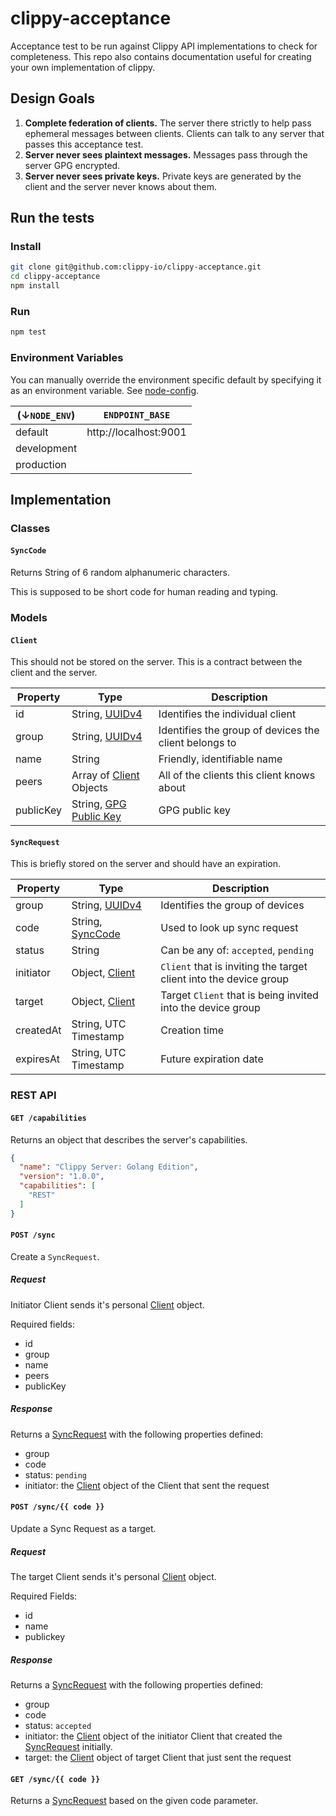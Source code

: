 clippy-acceptance
=================

Acceptance test to be run against Clippy API implementations to check for
completeness. This repo also contains documentation useful for creating your own
implementation of clippy.

## Design Goals

1. **Complete federation of clients.** The server there strictly to help pass
   ephemeral messages between clients. Clients can talk to any server that
   passes this acceptance test.
2. **Server never sees plaintext messages.** Messages pass through the server
   GPG encrypted.
3. **Server never sees private keys.** Private keys are generated by the client
   and the server never knows about them.

## Run the tests

### Install

```bash
git clone git@github.com:clippy-io/clippy-acceptance.git
cd clippy-acceptance
npm install
```

### Run

```bash
npm test
```

### Environment Variables

You can manually override the environment specific default by specifying it as
an environment variable. See [node-config][].

| (↓`NODE_ENV`) | `ENDPOINT_BASE`       |
|---------------|-----------------------|
| default       | http://localhost:9001 |
| development   |                       |
| production    |                       |

## Implementation

### Classes

#### `SyncCode`<a name="SyncCode"></a>

Returns String of 6 random alphanumeric characters. 

This is supposed to be short code for human reading and typing.

### Models

#### `Client`<a name="Client"></a>

This should not be stored on the server. This is a contract between the client
and the server.

| Property  | Type                              | Description                                           |
|-----------|-----------------------------------|-------------------------------------------------------|
| id        | String, [UUIDv4][]                | Identifies the individual client                      |
| group     | String, [UUIDv4][]                | Identifies the group of devices the client belongs to |
| name      | String                            | Friendly, identifiable name                           |
| peers     | Array of [Client][] Objects       | All of the clients this client knows about            |
| publicKey | String, [GPG Public Key][rfc4880] | GPG public key                                        |

#### `SyncRequest`<a name="SyncRequest"></a>

This is briefly stored on the server and should have an expiration.

| Property  | Type                  | Description                                                       |
|-----------|-----------------------|-------------------------------------------------------------------|
| group     | String, [UUIDv4][]    | Identifies the group of devices                                   |
| code      | String, [SyncCode][]  | Used to look up sync request                                      |
| status    | String                | Can be any of: `accepted`, `pending`                              |
| initiator | Object, [Client][]    | `Client` that is inviting the target client into the device group |
| target    | Object, [Client][]    | Target `Client` that is being invited into the device group       |
| createdAt | String, UTC Timestamp | Creation time
| expiresAt | String, UTC Timestamp | Future expiration date

### REST API

#### `GET /capabilities`

Returns an object that describes the server's capabilities.

```json
{
  "name": "Clippy Server: Golang Edition",
  "version": "1.0.0",
  "capabilities": [
    "REST"
  ]
}
```

#### `POST /sync`

Create a `SyncRequest`. 

##### Request

Initiator Client sends it's personal [Client][] object.

Required fields:

- id
- group 
- name 
- peers
- publicKey

##### Response

Returns a [SyncRequest][] with the following properties defined:

- group
- code
- status: `pending`
- initiator: the [Client][] object of the Client that sent the request

#### `POST /sync/{{ code }}`

Update a Sync Request as a target.

##### Request

The target Client sends it's personal [Client][] object.

Required Fields:

- id
- name
- publickey

##### Response

Returns a [SyncRequest][] with the following properties defined:

- group
- code
- status: `accepted`
- initiator: the [Client][] object of the initiator Client that created the [SyncRequest][] initially.
- target: the [Client][] object of target Client that just sent the request

#### `GET /sync/{{ code }}`

Returns a [SyncRequest][] based on the given code parameter. 

[Client]: #Client
[SyncCode]: #SyncCode
[SyncRequest]: #SyncRequest
[UUIDV4]: http://www.ietf.org/rfc/rfc4122.txt
[node-config]: https://github.com/lorenwest/node-config
[rfc4880]: http://tools.ietf.org/html/rfc4880
[SemVer]: http://semver.org/
